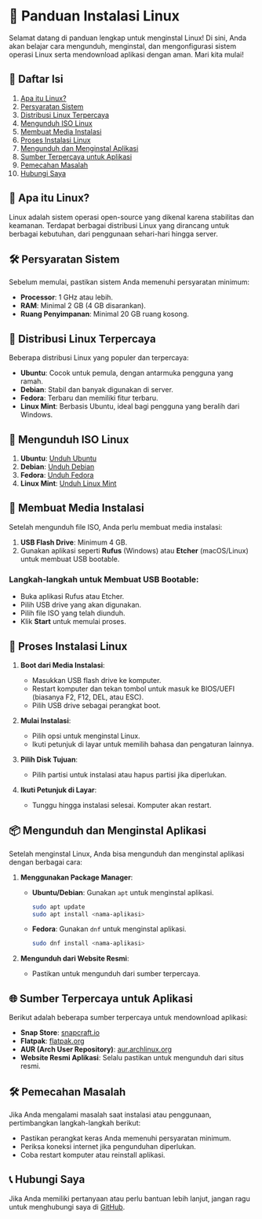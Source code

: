 # 🐧 Panduan Instalasi Linux

Selamat datang di panduan lengkap untuk menginstal Linux! Di sini, Anda akan belajar cara mengunduh, menginstal, dan mengonfigurasi sistem operasi Linux serta mendownload aplikasi dengan aman. Mari kita mulai!

## 🚀 Daftar Isi

1. [Apa itu Linux?](#apa-itu-linux)
2. [Persyaratan Sistem](#persyaratan-sistem)
3. [Distribusi Linux Terpercaya](#distribusi-linux-terpercaya)
4. [Mengunduh ISO Linux](#mengunduh-iso-linux)
5. [Membuat Media Instalasi](#membuat-media-instalasi)
6. [Proses Instalasi Linux](#proses-instalasi-linux)
7. [Mengunduh dan Menginstal Aplikasi](#mengunduh-dan-menginstal-aplikasi)
8. [Sumber Terpercaya untuk Aplikasi](#sumber-terpercaya-untuk-aplikasi)
9. [Pemecahan Masalah](#pemecahan-masalah)
10. [Hubungi Saya](#hubungi-saya)

## 🐧 Apa itu Linux?

Linux adalah sistem operasi open-source yang dikenal karena stabilitas dan keamanan. Terdapat berbagai distribusi Linux yang dirancang untuk berbagai kebutuhan, dari penggunaan sehari-hari hingga server.

## 🛠️ Persyaratan Sistem

Sebelum memulai, pastikan sistem Anda memenuhi persyaratan minimum:

- **Processor**: 1 GHz atau lebih.
- **RAM**: Minimal 2 GB (4 GB disarankan).
- **Ruang Penyimpanan**: Minimal 20 GB ruang kosong.

## 🥳 Distribusi Linux Terpercaya

Beberapa distribusi Linux yang populer dan terpercaya:

- **Ubuntu**: Cocok untuk pemula, dengan antarmuka pengguna yang ramah.
- **Debian**: Stabil dan banyak digunakan di server.
- **Fedora**: Terbaru dan memiliki fitur terbaru.
- **Linux Mint**: Berbasis Ubuntu, ideal bagi pengguna yang beralih dari Windows.

## 💾 Mengunduh ISO Linux

1. **Ubuntu**: [Unduh Ubuntu](https://ubuntu.com/download)
2. **Debian**: [Unduh Debian](https://www.debian.org/distrib/)
3. **Fedora**: [Unduh Fedora](https://getfedora.org/)
4. **Linux Mint**: [Unduh Linux Mint](https://linuxmint.com/download.php)

## 🥳 Membuat Media Instalasi

Setelah mengunduh file ISO, Anda perlu membuat media instalasi:

1. **USB Flash Drive**: Minimum 4 GB.
2. Gunakan aplikasi seperti **Rufus** (Windows) atau **Etcher** (macOS/Linux) untuk membuat USB bootable.

### Langkah-langkah untuk Membuat USB Bootable:

- Buka aplikasi Rufus atau Etcher.
- Pilih USB drive yang akan digunakan.
- Pilih file ISO yang telah diunduh.
- Klik **Start** untuk memulai proses.

## 🔄 Proses Instalasi Linux

1. **Boot dari Media Instalasi**:
   - Masukkan USB flash drive ke komputer.
   - Restart komputer dan tekan tombol untuk masuk ke BIOS/UEFI (biasanya F2, F12, DEL, atau ESC).
   - Pilih USB drive sebagai perangkat boot.

2. **Mulai Instalasi**:
   - Pilih opsi untuk menginstal Linux.
   - Ikuti petunjuk di layar untuk memilih bahasa dan pengaturan lainnya.

3. **Pilih Disk Tujuan**:
   - Pilih partisi untuk instalasi atau hapus partisi jika diperlukan.

4. **Ikuti Petunjuk di Layar**:
   - Tunggu hingga instalasi selesai. Komputer akan restart.

## 📦 Mengunduh dan Menginstal Aplikasi

Setelah menginstal Linux, Anda bisa mengunduh dan menginstal aplikasi dengan berbagai cara:

1. **Menggunakan Package Manager**:
   - **Ubuntu/Debian**: Gunakan `apt` untuk menginstal aplikasi.
     ```bash
     sudo apt update
     sudo apt install <nama-aplikasi>
     ```
   - **Fedora**: Gunakan `dnf` untuk menginstal aplikasi.
     ```bash
     sudo dnf install <nama-aplikasi>
     ```

2. **Mengunduh dari Website Resmi**:
   - Pastikan untuk mengunduh dari sumber terpercaya.

## 🌐 Sumber Terpercaya untuk Aplikasi

Berikut adalah beberapa sumber terpercaya untuk mendownload aplikasi:

- **Snap Store**: [snapcraft.io](https://snapcraft.io/store)
- **Flatpak**: [flatpak.org](https://flatpak.org/)
- **AUR (Arch User Repository)**: [aur.archlinux.org](https://aur.archlinux.org/)
- **Website Resmi Aplikasi**: Selalu pastikan untuk mengunduh dari situs resmi.

## 🛠️ Pemecahan Masalah

Jika Anda mengalami masalah saat instalasi atau penggunaan, pertimbangkan langkah-langkah berikut:

- Pastikan perangkat keras Anda memenuhi persyaratan minimum.
- Periksa koneksi internet jika pengunduhan diperlukan.
- Coba restart komputer atau reinstall aplikasi.

## 📞 Hubungi Saya

Jika Anda memiliki pertanyaan atau perlu bantuan lebih lanjut, jangan ragu untuk menghubungi saya di [GitHub](https://github.com/lamberthrumpaidus).
